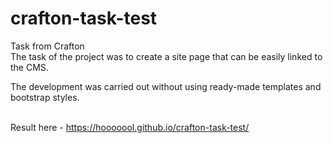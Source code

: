 # crafton-task-test
Task from Crafton
<br>The task of the project was to create a site page that can be easily linked to the CMS.

The development was carried out without using ready-made templates and bootstrap styles.

<br>Result here - https://hooooool.github.io/crafton-task-test/
